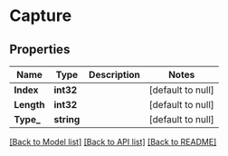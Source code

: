 # Capture

## Properties
Name | Type | Description | Notes
------------ | ------------- | ------------- | -------------
**Index** | **int32** |  | [default to null]
**Length** | **int32** |  | [default to null]
**Type_** | **string** |  | [default to null]

[[Back to Model list]](../README.md#documentation-for-models) [[Back to API list]](../README.md#documentation-for-api-endpoints) [[Back to README]](../README.md)


